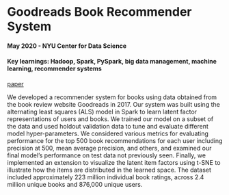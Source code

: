 # Goodreads Book Recommender System

#### May 2020 - NYU Center for Data Science
#### Key learnings: Hadoop, Spark, PySpark, big data management, machine learning, recommender systems

[paper](Goodreads_Report.pdf)

We developed a recommender system for books using data obtained from the book review website Goodreads in 2017. Our system was built using the alternating least squares (ALS) model in Spark to learn latent factor representations of users and books. We trained our model on a subset of the data and used holdout validation data to tune and evaluate different model hyper-parameters. We considered various metrics for evaluating performance for the top 500 book recommendations for each user including precision at 500, mean average precision, and others, and examined our final model’s performance on test data not previously seen. Finally, we implemented an extension to visualize the latent item factors using t-SNE to illustrate how the items are distributed in the learned space.
The dataset included approximately 223 million individual book ratings, across 2.4 million unique books and 876,000 unique users.
